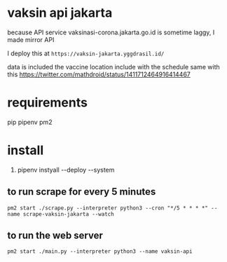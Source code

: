 # vaksin api jakarta

because API service vaksinasi-corona.jakarta.go.id is sometime laggy, I made mirror API

I deploy this at `https://vaksin-jakarta.yggdrasil.id/`

data is included the vaccine location include with the schedule same with this https://twitter.com/mathdroid/status/1411712464916414467

# requirements
pip
pipenv
pm2

# install
1. pipenv instyall --deploy --system

## to run scrape for every 5 minutes
`pm2 start ./scrape.py --interpreter python3 --cron "*/5 * * * *" --name scrape-vaksin-jakarta --watch`

## to run the web server
`pm2 start ./main.py --interpreter python3 --name vaksin-api`